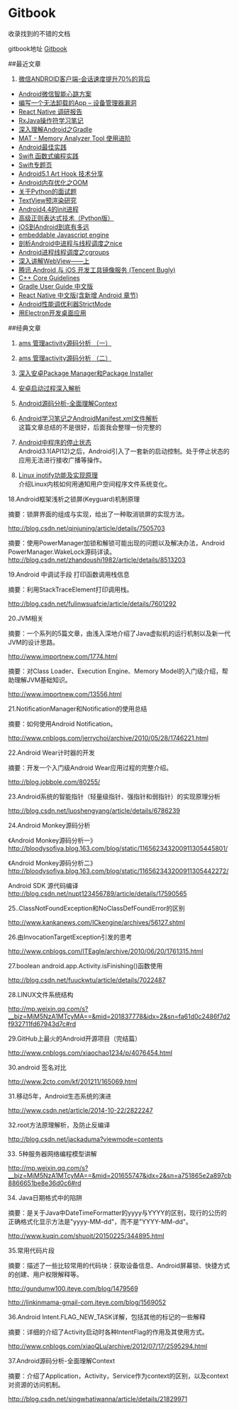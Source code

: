 # Gitbook

收录找到的不错的文档

gitbook地址 [Gitbook](http://dodola.gitbooks.io/gitbook/content/)

##最近文章
   1. [微信ANDROID客户端-会话速度提升70%的背后](2015-09-03/weixin_android1.md)
   * [Android微信智能心跳方案](2015-09-03/weixin_android1.md)
   * [编写一个无法卸载的App – 设备管理器漏洞](2015-09-13/2015-09-13.md)
   * [React Native 调研报告](http://blog.csdn.net/lihuiqwertyuiop/article/details/45241909)
   * [RxJava操作符学习笔记](http://www.jianshu.com/p/88779bda6691)
   * [深入理解Android之Gradle](http://blog.csdn.net/innost/article/details/48228651)
   * [MAT - Memory Analyzer Tool 使用进阶](http://www.lightskystreet.com/2015/09/01/mat_usage/)
   * [Android最佳实践](http://www.lightskystreet.com/categories/Android%E6%9C%80%E4%BD%B3%E5%AE%9E%E8%B7%B5/)
   * [Swift 函数式编程实践](http://codebuild.me/2015/09/15/swift-functional-programming-intro/)
   * [Swift专题页](http://www.cocoachina.com/special/swift/?utm_source=tuicool)
   * [Android5.1 Art Hook 技术分享](http://bbs.csdn.net/topics/391830980)
   * [Android内存优化之OOM](http://www.jcodecraeer.com/a/anzhuokaifa/androidkaifa/2015/0920/3478.html)
   * [关于Python的面试题](https://github.com/taizilongxu/interview_python#20-)
   * [TextView预渲染研究](http://ragnraok.github.io/textview-pre-render-research.html)
   * [Android4.4的init进程](http://my.oschina.net/youranhongcha/blog/469028)
   * [高级正则表达式技术（Python版）](http://python.jobbole.com/65605/?hmsr=toutiao.io&utm_medium=toutiao.io&utm_source=toutiao.io)
   * [iOS到Android到底有多远](http://oncenote.com/2015/07/28/iOS-To-Android/)
   * [embeddable Javascript engine](http://duktape.org/)
   * [剖析Android中进程与线程调度之nice](http://droidyue.com/blog/2015/09/05/android-process-and-thread-schedule-nice/?droid_refer=series)
   * [Android进程线程调度之cgroups](http://droidyue.com/blog/2015/09/17/android-process-and-thread-schedule-cgroups/)
   * [深入讲解WebView——上](http://www.kymjs.com/code/2015/05/03/01/)
   * [腾讯 Android 与 iOS 开发工具镜像服务 (Tencent Bugly)](http://android-mirror.bugly.qq.com:8080/)
   * [C++ Core Guidelines](https://github.com/isocpp/CppCoreGuidelines/blob/master/CppCoreGuidelines.md)
   * [Gradle User Guide 中文版](https://dongchuan.gitbooks.io/gradle-user-guide-/content/)
   * [React Native 中文版(含新增 Android 章节)](http://wiki.jikexueyuan.com/project/react-native/)
   * [Android性能调优利器StrictMode](http://droidyue.com/blog/2015/09/26/android-tuning-tool-strictmode/)
   * [用Electron开发桌面应用](http://get.jobdeer.com/7870.get)







##经典文章

1. [ams 管理activity源码分析 （一）](http://blog.csdn.net/yueliangniao1/article/details/7227165) 

2. [ams 管理activity源码分析 （二）](http://www.360doc.com/content/12/0522/18/3700464_212846186.shtml) 

3. [深入安卓Package Manager和Package Installer](http://blog.jobbole.com/67286/)

4. [安卓启动过程深入解析](http://www.admin10000.com/document/4595.html)    

5. [Android源码分析-全面理解Context](http://blog.csdn.net/singwhatiwanna/article/details/21829971)

6. [Android学习笔记之AndroidManifest.xml文件解析](http://www.cnblogs.com/jenson138/p/4016265.html)    
 这篇文章总结的不是很好，后面我会整理一份完整的

7. [Android中程序的停止状态](http://droidyue.com/blog/2014/07/14/look-inside-android-package-stop-state-since-honeycomb-mr1/)    
Android3.1(API12)之后，Android引入了一套新的启动控制。处于停止状态的应用无法进行接收广播等操作。

8. [Linux inotify功能及实现原理](http://blog.csdn.net/myarrow/article/details/7096460)    
介绍Linux内核如何用通知用户空间程序文件系统变化。


18.Android框架浅析之锁屏(Keyguard)机制原理

摘要：锁屏界面的组成与实现，给出了一种取消锁屏的实现方法。

http://blog.csdn.net/qinjuning/article/details/7505703

摘要：使用PowerManager加锁和解锁可能出现的问题以及解决办法，Android PowerManager.WakeLock源码详读。
http://blog.csdn.net/zhandoushi1982/article/details/8513203

19.Android 中调试手段 打印函数调用栈信息

摘要：利用StackTraceElement打印调用栈。

http://blog.csdn.net/fulinwsuafcie/article/details/7601292

20.JVM相关

摘要：一个系列的5篇文章，由浅入深地介绍了Java虚拟机的运行机制以及新一代JVM的设计思路。

 http://www.importnew.com/1774.html

摘要：对Class Loader、Execution Engine、Memory Model的入门级介绍，帮助理解JVM基础知识。

 http://www.importnew.com/13556.html

21.NotificationManager和Notification的使用总结

摘要：如何使用Android Notification。

http://www.cnblogs.com/jerrychoi/archive/2010/05/28/1746221.html

22.Android Wear计时器的开发

摘要：开发一个入门级Android Wear应用过程的完整介绍。

http://blog.jobbole.com/80255/

23.Android系统的智能指针（轻量级指针、强指针和弱指针）的实现原理分析

http://blog.csdn.net/luoshengyang/article/details/6786239

24.Android Monkey源码分析

《Android Monkey源码分析一》 http://bloodysofiya.blog.163.com/blog/static/116562343200911305445801/

《Android Monkey源码分析二》  http://bloodysofiya.blog.163.com/blog/static/116562343200911305442272/

Android SDK 源代码编译      http://blog.csdn.net/nupt123456789/article/details/17590565

25..ClassNotFoundException和NoClassDefFoundError的区别

http://www.kankanews.com/ICkengine/archives/56127.shtml

26.由InvocationTargetException引发的思考

http://www.cnblogs.com/ITEagle/archive/2010/06/20/1761315.html

27.boolean android.app.Activity.isFinishing()函数使用

http://blog.csdn.net/fuuckwtu/article/details/7022487

28.LINUX文件系统结构

http://mp.weixin.qq.com/s?__biz=MjM5NzA1MTcyMA==&mid=201837778&idx=2&sn=fa61d0c2486f7d2f932711fd67943d7c#rd

29.GitHub上最火的Android开源项目（完结篇）

http://www.cnblogs.com/xiaochao1234/p/4076454.html

30.android 签名对比

http://www.2cto.com/kf/201211/165069.html

31.移动5年，Android生态系统的演进

http://www.csdn.net/article/2014-10-22/2822247

32.root方法原理解析，及防止反编译

http://blog.csdn.net/jackaduma?viewmode=contents

33. 5种服务器网络编程模型讲解

http://mp.weixin.qq.com/s?__biz=MjM5NzA1MTcyMA==&mid=201655747&idx=2&sn=a751865e2a897cb8866651be8e36d0c6#rd

34. Java日期格式中的陷阱

摘要：是关于Java中DateTimeFormatter的yyyy与YYYY的区别，现行的公历的正确格式化显示方法是"yyyy-MM-dd"，而不是"YYYY-MM-dd"。

http://www.kuqin.com/shuoit/20150225/344895.html

35.常用代码片段

摘要：描述了一些比较常用的代码块：获取设备信息、Android屏幕锁、快捷方式的创建、用户权限解释等。

 http://gundumw100.iteye.com/blog/1479569

 http://linkinmama-gmail-com.iteye.com/blog/1569052

36.Android Intent.FLAG_NEW_TASK详解，包括其他的标记的一些解释

摘要：详细的介绍了Activity启动时各种IntentFlag的作用及其使用方式。

http://www.cnblogs.com/xiaoQLu/archive/2012/07/17/2595294.html

37.Android源码分析-全面理解Context

摘要：介绍了Application，Activity，Service作为context的区别，以及context对资源的访问机制。

http://blog.csdn.net/singwhatiwanna/article/details/21829971






